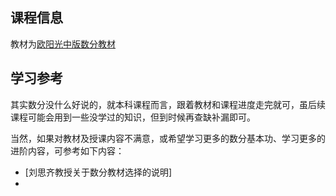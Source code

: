 ## 课程信息

教材为[欧阳光中版数分教材](https://book.douban.com/subject/30349206/)

## 学习参考

其实数分没什么好说的，就本科课程而言，跟着教材和课程进度走完就可，虽后续课程可能会用到一些没学过的知识，但到时候再查缺补漏即可。

当然，如果对教材及授课内容不满意，或希望学习更多的数分基本功、学习更多的进阶内容，可参考如下内容：

- [刘思齐教授关于数分教材选择的说明]
- 

